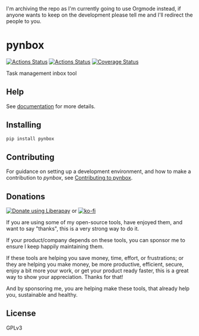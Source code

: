 I'm archiving the repo as I'm currently going to use Orgmode instead, if anyone wants to keep on the development please tell me and I'll redirect the people to you.

# pynbox

[![Actions Status](https://github.com/lyz-code/pynbox/workflows/Tests/badge.svg)](https://github.com/lyz-code/pynbox/actions)
[![Actions Status](https://github.com/lyz-code/pynbox/workflows/Build/badge.svg)](https://github.com/lyz-code/pynbox/actions)
[![Coverage Status](https://coveralls.io/repos/github/lyz-code/pynbox/badge.svg?branch=main)](https://coveralls.io/github/lyz-code/pynbox?branch=main)

Task management inbox tool

## Help

See [documentation](https://lyz-code.github.io/pynbox) for more details.

## Installing

```bash
pip install pynbox
```

## Contributing

For guidance on setting up a development environment, and how to make
a contribution to *pynbox*, see [Contributing to
pynbox](https://lyz-code.github.io/pynbox/contributing).

## Donations

<noscript><a href="https://liberapay.com/Lyz/donate"><img alt="Donate using
Liberapay" src="https://liberapay.com/assets/widgets/donate.svg"></a></noscript>
or
[![ko-fi](https://ko-fi.com/img/githubbutton_sm.svg)](https://ko-fi.com/T6T3GP0V8)

If you are using some of my open-source tools, have enjoyed them, and want to
say "thanks", this is a very strong way to do it.

If your product/company depends on these tools, you can sponsor me to ensure I
keep happily maintaining them.

If these tools are helping you save money, time, effort, or frustrations; or
they are helping you make money, be more productive, efficient, secure, enjoy a
bit more your work, or get your product ready faster, this is a great way to
show your appreciation. Thanks for that!

And by sponsoring me, you are helping make these tools, that already help you,
sustainable and healthy.

## License

GPLv3
